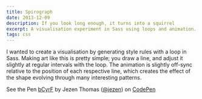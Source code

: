 ```yaml
---
title: Spirograph
date: 2013-12-09
description: If you look long enough, it turns into a squirrel
excerpt: A visualisation experiment in Sass using loops and animation.
tags: css
---
```


I wanted to create a visualisation by generating style rules with a loop in
Sass. Making art like this is pretty simple; you draw a line, and adjust it
slightly at regular intervals with the loop. The animation is slightly off-sync
relative to the position of each respective line, which creates the effect of
the shape evolving through many interesting patterns.

<p data-height="540" data-theme-id="477" data-slug-hash="bCyrF" data-user="jezen" data-default-tab="result" class='codepen'>See the Pen <a href='http://codepen.io/jezen/pen/bCyrF'>bCyrF</a> by Jezen Thomas (<a href='http://codepen.io/jezen'>@jezen</a>) on <a href='http://codepen.io'>CodePen</a></p>
<script async src="//codepen.io/assets/embed/ei.js"></script>
